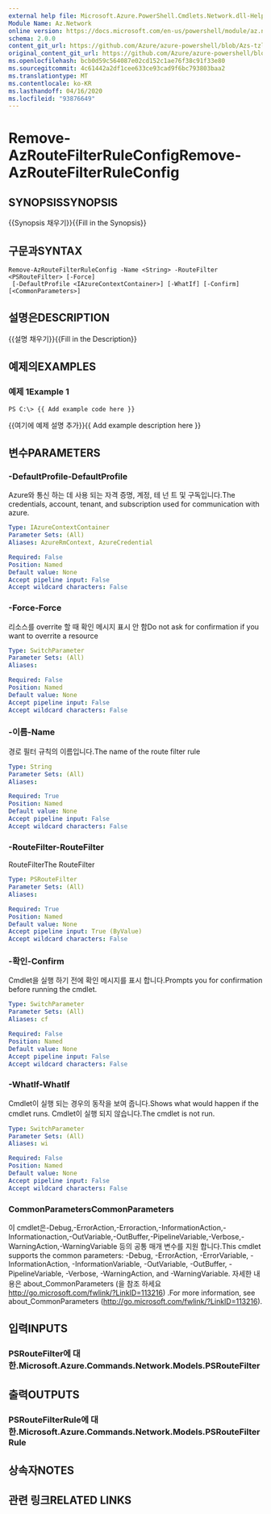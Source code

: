 ```yaml
---
external help file: Microsoft.Azure.PowerShell.Cmdlets.Network.dll-Help.xml
Module Name: Az.Network
online version: https://docs.microsoft.com/en-us/powershell/module/az.network/remove-azroutefilterruleconfig
schema: 2.0.0
content_git_url: https://github.com/Azure/azure-powershell/blob/Azs-tzl/src/Network/Network/help/Remove-AzRouteFilterRuleConfig.md
original_content_git_url: https://github.com/Azure/azure-powershell/blob/Azs-tzl/src/Network/Network/help/Remove-AzRouteFilterRuleConfig.md
ms.openlocfilehash: bcb0d59c564087e02cd152c1ae76f38c91f33e80
ms.sourcegitcommit: 4c61442a2df1cee633ce93cad9f6bc793803baa2
ms.translationtype: MT
ms.contentlocale: ko-KR
ms.lasthandoff: 04/16/2020
ms.locfileid: "93876649"
---
```

# <span data-ttu-id="73e66-101">Remove-AzRouteFilterRuleConfig</span><span class="sxs-lookup"><span data-stu-id="73e66-101">Remove-AzRouteFilterRuleConfig</span></span>

## <span data-ttu-id="73e66-102">SYNOPSIS</span><span class="sxs-lookup"><span data-stu-id="73e66-102">SYNOPSIS</span></span>
<span data-ttu-id="73e66-103">{{Synopsis 채우기}}</span><span class="sxs-lookup"><span data-stu-id="73e66-103">{{Fill in the Synopsis}}</span></span>

## <span data-ttu-id="73e66-104">구문과</span><span class="sxs-lookup"><span data-stu-id="73e66-104">SYNTAX</span></span>

```
Remove-AzRouteFilterRuleConfig -Name <String> -RouteFilter <PSRouteFilter> [-Force]
 [-DefaultProfile <IAzureContextContainer>] [-WhatIf] [-Confirm] [<CommonParameters>]
```

## <span data-ttu-id="73e66-105">설명은</span><span class="sxs-lookup"><span data-stu-id="73e66-105">DESCRIPTION</span></span>
<span data-ttu-id="73e66-106">{{설명 채우기}}</span><span class="sxs-lookup"><span data-stu-id="73e66-106">{{Fill in the Description}}</span></span>

## <span data-ttu-id="73e66-107">예제의</span><span class="sxs-lookup"><span data-stu-id="73e66-107">EXAMPLES</span></span>

### <span data-ttu-id="73e66-108">예제 1</span><span class="sxs-lookup"><span data-stu-id="73e66-108">Example 1</span></span>
```
PS C:\> {{ Add example code here }}
```

<span data-ttu-id="73e66-109">{{여기에 예제 설명 추가}}</span><span class="sxs-lookup"><span data-stu-id="73e66-109">{{ Add example description here }}</span></span>

## <span data-ttu-id="73e66-110">변수</span><span class="sxs-lookup"><span data-stu-id="73e66-110">PARAMETERS</span></span>

### <span data-ttu-id="73e66-111">-DefaultProfile</span><span class="sxs-lookup"><span data-stu-id="73e66-111">-DefaultProfile</span></span>
<span data-ttu-id="73e66-112">Azure와 통신 하는 데 사용 되는 자격 증명, 계정, 테 넌 트 및 구독입니다.</span><span class="sxs-lookup"><span data-stu-id="73e66-112">The credentials, account, tenant, and subscription used for communication with azure.</span></span>

```yaml
Type: IAzureContextContainer
Parameter Sets: (All)
Aliases: AzureRmContext, AzureCredential

Required: False
Position: Named
Default value: None
Accept pipeline input: False
Accept wildcard characters: False
```

### <span data-ttu-id="73e66-113">-Force</span><span class="sxs-lookup"><span data-stu-id="73e66-113">-Force</span></span>
<span data-ttu-id="73e66-114">리소스를 overrite 할 때 확인 메시지 표시 안 함</span><span class="sxs-lookup"><span data-stu-id="73e66-114">Do not ask for confirmation if you want to overrite a resource</span></span>

```yaml
Type: SwitchParameter
Parameter Sets: (All)
Aliases: 

Required: False
Position: Named
Default value: None
Accept pipeline input: False
Accept wildcard characters: False
```

### <span data-ttu-id="73e66-115">-이름</span><span class="sxs-lookup"><span data-stu-id="73e66-115">-Name</span></span>
<span data-ttu-id="73e66-116">경로 필터 규칙의 이름입니다.</span><span class="sxs-lookup"><span data-stu-id="73e66-116">The name of the route filter rule</span></span>

```yaml
Type: String
Parameter Sets: (All)
Aliases: 

Required: True
Position: Named
Default value: None
Accept pipeline input: False
Accept wildcard characters: False
```

### <span data-ttu-id="73e66-117">-RouteFilter</span><span class="sxs-lookup"><span data-stu-id="73e66-117">-RouteFilter</span></span>
<span data-ttu-id="73e66-118">RouteFilter</span><span class="sxs-lookup"><span data-stu-id="73e66-118">The RouteFilter</span></span>

```yaml
Type: PSRouteFilter
Parameter Sets: (All)
Aliases: 

Required: True
Position: Named
Default value: None
Accept pipeline input: True (ByValue)
Accept wildcard characters: False
```

### <span data-ttu-id="73e66-119">-확인</span><span class="sxs-lookup"><span data-stu-id="73e66-119">-Confirm</span></span>
<span data-ttu-id="73e66-120">Cmdlet을 실행 하기 전에 확인 메시지를 표시 합니다.</span><span class="sxs-lookup"><span data-stu-id="73e66-120">Prompts you for confirmation before running the cmdlet.</span></span>

```yaml
Type: SwitchParameter
Parameter Sets: (All)
Aliases: cf

Required: False
Position: Named
Default value: None
Accept pipeline input: False
Accept wildcard characters: False
```

### <span data-ttu-id="73e66-121">-WhatIf</span><span class="sxs-lookup"><span data-stu-id="73e66-121">-WhatIf</span></span>
<span data-ttu-id="73e66-122">Cmdlet이 실행 되는 경우의 동작을 보여 줍니다.</span><span class="sxs-lookup"><span data-stu-id="73e66-122">Shows what would happen if the cmdlet runs.</span></span> <span data-ttu-id="73e66-123">Cmdlet이 실행 되지 않습니다.</span><span class="sxs-lookup"><span data-stu-id="73e66-123">The cmdlet is not run.</span></span>

```yaml
Type: SwitchParameter
Parameter Sets: (All)
Aliases: wi

Required: False
Position: Named
Default value: None
Accept pipeline input: False
Accept wildcard characters: False
```

### <span data-ttu-id="73e66-124">CommonParameters</span><span class="sxs-lookup"><span data-stu-id="73e66-124">CommonParameters</span></span>
<span data-ttu-id="73e66-125">이 cmdlet은-Debug,-ErrorAction,-Erroraction,-InformationAction,-Informationaction,-OutVariable,-OutBuffer,-PipelineVariable,-Verbose,-WarningAction,-WarningVariable 등의 공통 매개 변수를 지원 합니다.</span><span class="sxs-lookup"><span data-stu-id="73e66-125">This cmdlet supports the common parameters: -Debug, -ErrorAction, -ErrorVariable, -InformationAction, -InformationVariable, -OutVariable, -OutBuffer, -PipelineVariable, -Verbose, -WarningAction, and -WarningVariable.</span></span> <span data-ttu-id="73e66-126">자세한 내용은 about_CommonParameters (을 참조 하세요 http://go.microsoft.com/fwlink/?LinkID=113216) .</span><span class="sxs-lookup"><span data-stu-id="73e66-126">For more information, see about_CommonParameters (http://go.microsoft.com/fwlink/?LinkID=113216).</span></span>

## <span data-ttu-id="73e66-127">입력</span><span class="sxs-lookup"><span data-stu-id="73e66-127">INPUTS</span></span>

### <span data-ttu-id="73e66-128">PSRouteFilter에 대 한.</span><span class="sxs-lookup"><span data-stu-id="73e66-128">Microsoft.Azure.Commands.Network.Models.PSRouteFilter</span></span>

## <span data-ttu-id="73e66-129">출력</span><span class="sxs-lookup"><span data-stu-id="73e66-129">OUTPUTS</span></span>

### <span data-ttu-id="73e66-130">PSRouteFilterRule에 대 한.</span><span class="sxs-lookup"><span data-stu-id="73e66-130">Microsoft.Azure.Commands.Network.Models.PSRouteFilterRule</span></span>

## <span data-ttu-id="73e66-131">상속자</span><span class="sxs-lookup"><span data-stu-id="73e66-131">NOTES</span></span>

## <span data-ttu-id="73e66-132">관련 링크</span><span class="sxs-lookup"><span data-stu-id="73e66-132">RELATED LINKS</span></span>

